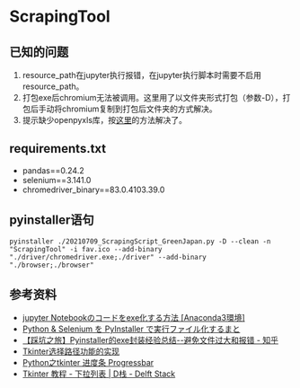 # ScrapingTool
## 已知的问题
1. resource_path在jupyter执行报错，在jupyter执行脚本时需要不启用resource_path。
2. 打包exe后chromium无法被调用。这里用了以文件夹形式打包（参数-D），打包后手动将chromium复制到打包后文件夹的方式解决。
3. 提示缺少openpyxls库，按[这里](https://blog.csdn.net/weixin_30907523/article/details/102154787)的方法解决了。

## requirements.txt
- pandas==0.24.2
- selenium==3.141.0
- chromedriver_binary==83.0.4103.39.0

## pyinstaller语句
`pyinstaller ./20210709_ScrapingScript_GreenJapan.py -D --clean -n "ScrapingTool" -i fav.ico --add-binary "./driver/chromedriver.exe;./driver" --add-binary "./browser;./browser"  `

## 参考资料
- [jupyter Notebookのコードをexe化する方法 [Anaconda3環境]](https://nprogram.hatenablog.com/entry/2019/10/21/110326)
- [Python & Selenium を PyInstaller で実行ファイル化するまと](https://www.zacoding.com/post/python-selenium-pyinstaller/)
- [【踩坑之旅】Pyinstaller的exe封装经验总结--避免文件过大和报错 - 知乎](https://zhuanlan.zhihu.com/p/144621033)
- [Tkinter选择路径功能的实现](https://blog.csdn.net/zjiang1994/article/details/53513377)
- [Python之tkinter 进度条 Progressbar](https://blog.csdn.net/qq_44168690/article/details/105092516)
- [Tkinter 教程 - 下拉列表 | D栈 - Delft Stack](https://www.delftstack.com/zh/tutorial/tkinter-tutorial/tkinter-combobox/)
